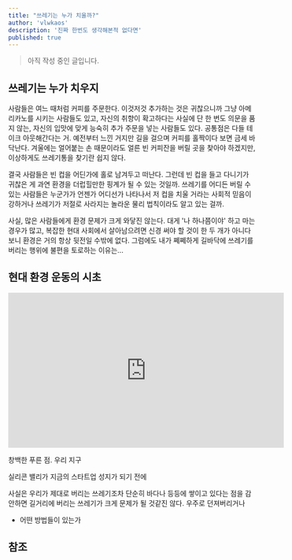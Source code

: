 ```yaml
---
title: "쓰레기는 누가 치울까?"
author: 'vlwkaos'
description: '진짜 한번도 생각해본적 없다면'
published: true
---
```


> 아직 작성 중인 글입니다.

## 쓰레기는 누가 치우지

사람들은 여느 때처럼 커피를 주문한다. 이것저것 추가하는 것은 귀찮으니까 그냥 아메리카노를 시키는 사람들도 있고, 
자신의 취향이 확고하다는 사실에 단 한 번도 의문을 품지 않는, 자신의 입맛에 맞게 능숙히 추가 주문을 넣는 사람들도 있다. 
공통점은 다들 테이크 아웃해간다는 거. 예전부터 느낀 거지만 길을 걸으며 커피를 홀짝이다 보면 금세 바닥난다. 
겨울에는 얼어붙는 손 때문이라도 얼른 빈 커피잔을 버릴 곳을 찾아야 하겠지만, 이상하게도 쓰레기통을 찾기란 쉽지 않다.  

결국 사람들은 빈 컵을 어딘가에 홀로 남겨두고 떠난다. 그런데 빈 컵을 들고 다니기가 귀찮은 게 과연 환경을 더럽힐만한 핑계가 될 수 있는 것일까. 
쓰레기를 어디든 버릴 수 있는 사람들은 누군가가 언젠가 어디선가 나타나서 저 컵을 치울 거라는 사회적 믿음이 강하거나 쓰레기가 저절로 사라지는 놀라운 물리 법칙이라도 알고 있는 걸까. 

사실, 많은 사람들에게 환경 문제가 크게 와닿진 않는다. 대게 '나 하나쯤이야' 하고 마는 경우가 많고, 복잡한 현대 사회에서 살아남으려면 신경 써야 할 것이 한 두 개가 아니다 보니 
환경은 거의 항상 뒷전일 수밖에 없다. 그럼에도 내가 쩨쩨하게 길바닥에 쓰레기를 버리는 행위에 불편을 토로하는 이유는...

## 현대 환경 운동의 시초

<iframe width="560" height="315" src="https://www.youtube-nocookie.com/embed/wupToqz1e2g" frameborder="0" allow="accelerometer; autoplay; clipboard-write; encrypted-media; gyroscope; picture-in-picture" allowfullscreen></iframe>

창백한 푸른 점. 우리 지구

실리콘 밸리가 지금의 스타트업 성지가 되기 전에 

사실은 우리가 제대로 버리는 쓰레기조차 단순히 바다나 등등에 쌓이고 있다는 점을 감안하면 길거리에 버리는 쓰레기가 크게 문제가 될 것같진 않다.
우주로 던져버리거나 
- 어떤 방법들이 있는가

## 참조
